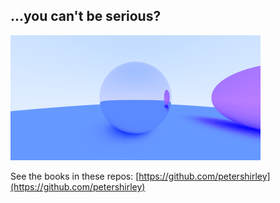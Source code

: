 ## ...you can't be serious?

![Maybe some spheres](out.png)

See the books in these repos: [https://github.com/petershirley](https://github.com/petershirley)

